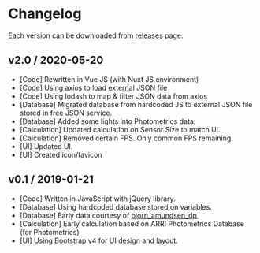 # Changelog
Each version can be downloaded from [releases](https://github.com/aldy505/cameracalc/releases) page.

## v2.0 / 2020-05-20

 - [Code] Rewritten in Vue JS (with Nuxt JS environment)
 - [Code] Using axios to load external JSON file
 - [Code] Using lodash to map & filter JSON data from axios
 - [Database] Migrated database from hardcoded JS to external JSON file stored in free JSON service.
 - [Database] Added some lights into Photometrics data.
 - [Calculation] Updated calculation on Sensor Size to match UI.
 - [Calculation] Removed certain FPS. Only common FPS remaining.
 - [UI] Updated UI.
 - [UI] Created icon/favicon

## v0.1 / 2019-01-21

 - [Code] Written in JavaScript with jQuery library.
 - [Database] Using hardcoded database stored on variables.
 - [Database] Early data courtesy of [bjorn_amundsen_dp](https://www.instagram.com/bjorn_amundsen_dp)
 - [Calculation] Early calculation based on ARRI Photometrics Database (for Photometrics)
 - [UI] Using Bootstrap v4 for UI design and layout.